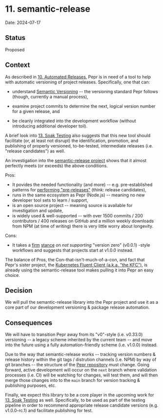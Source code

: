 # 11. semantic-release

Date: 2024-07-17

## Status

Proposed

## Context

As described in [10. Automated Releases](./0010-automated-releases.md), Pepr is in need of a tool to help with automatic versioning of project releases. Specifically, one that can:

- understand [Semantic Versioning](https://semver.org/) -- the versioning standard Pepr follows (though, currently a manual process),

- examine project commits to determine the next, logical version number for a given release, and

- be cleanly integrated into the development workflow (without introducing additional developer toil).

A brief look into [13. Soak Testing](./0013-soak-testing.md) also suggests that this new tool should facilitate (or, at least not disrupt) the identification, promotion, and publishing of properly versioned, to-be-tested, intermediate releases (i.e. "release candidates") as well.

An investigation into the [semantic-release project](https://github.com/semantic-release/semantic-release) shows that it almost perfectly meets (or exceeds) the above conditions.

Pros:
- It povides the needed functionality (and more) -- e.g. pre-established patterns for [performing "pre-releases"](https://semantic-release.gitbook.io/semantic-release/recipes/release-workflow/pre-releases)  (think: release candidates),
- runs in the same ecosystem as Pepr (Node.js) -- meaning no new developer tool sets to learn / support, 
- is an open source project -- meaning source is available for investigation and update,
- is widely used & well-supported -- with over 1500 commits / 200 contributors / 400 releases on GitHub and a million weekly downloads from NPM (at time of writing) there is very little worry about longevity.

Cons:
- It takes a [firm](https://github.com/semantic-release/semantic-release/issues/1507) [stance](https://semantic-release.gitbook.io/semantic-release/support/faq#can-i-set-the-initial-release-version-of-my-package-to-0.0.1) on _not supporting_ "version zero" (v0.0.1) -style workflows and suggests that projects start at v1.0.0 instead.

The balance of Pros, the Con-that-isn't-much-of-a-con, and fact that Pepr's sister project, the [Kubernetes Fluent Client (a.k.a. "the KFC")](https://github.com/defenseunicorns/kubernetes-fluent-client), is already using the semantic-release tool makes pulling it into Pepr an easy choice.


## Decision

We will pull the semantic-release library into the Pepr project and use it as a core part of our development versioning & package release automation.


## Consequences

We will have to transition Pepr away from its "v0"-style (i.e. v0.33.0) versioning  -- a legacy scheme inherited by the current team -- and move into the future using a fully automation-friendly scheme (i.e. v1.0.0) instead.

Due to the way that semantic-release works -- tracking version numbers & release history within the git tags / distrution channels (i.e. NPM) by way of git branches -- the structure of the [Pepr repository](https://github.com/cmwylie19/peppr/tree/main) must change. Going forward, active development will occur on the `next` branch where validation processes (i.e. CI) will be watching for changes, will test them, and will then merge those changes into to the `main` branch for version tracking & publishing purposes, etc.

Finally, we expect this library to be a core player in the upcoming work for [13. Soak Testing](./0013-soak-testing.md) as well. Specifically, to be used as part of the testing pipeline in order to recommend appropriate release candidate versions (e.g. v1.0.0-rc.1) and facilitate publishing for test.
